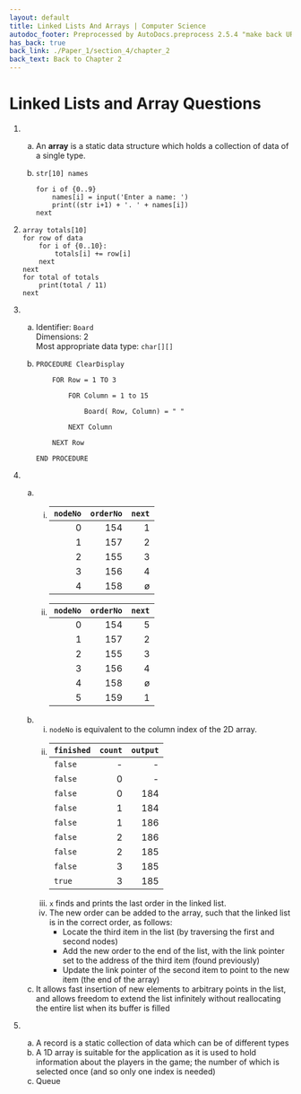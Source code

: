 ```yaml
---
layout: default
title: Linked Lists And Arrays | Computer Science
autodoc_footer: Preprocessed by AutoDocs.preprocess 2.5.4 "make back URLs relative" ⓒ Starwort, 2020
has_back: true
back_link: ./Paper_1/section_4/chapter_2
back_text: Back to Chapter 2
---
```


<style>
    ol ol {
        list-style-type: lower-alpha !important;
    }
    ol ol ol {
        list-style-type: lower-roman !important;
    }
</style>

# Linked Lists and Array Questions

01. &#x200b;
    01. An **array** is a static data structure which holds a collection of data of a single type.

    02. ```psc
        str[10] names

        for i of {0..9}
            names[i] = input('Enter a name: ')
            print((str i+1) + '. ' + names[i])
        next
        ```

02. ```psc
    array totals[10]
    for row of data
        for i of {0..10}:
            totals[i] += row[i]
        next
    next
    for total of totals
        print(total / 11)
    next
    ```

03. &#x200b;
    01. Identifier: `Board`  
        Dimensions: 2  
        Most appropriate data type: `char[][]`

    02. ```psc
        PROCEDURE ClearDisplay

            FOR Row = 1 TO 3

                FOR Column = 1 to 15

                    Board( Row, Column) = " "

                NEXT Column

            NEXT Row

        END PROCEDURE
        ```

04. &#x200b;
    01. &#x200b;
        01. | `nodeNo` | `orderNo` | `next` |
            | -------: | --------: | -----: |
            |        0 |       154 |      1 |
            |        1 |       157 |      2 |
            |        2 |       155 |      3 |
            |        3 |       156 |      4 |
            |        4 |       158 |      ø |
        02. | `nodeNo` | `orderNo` | `next` |
            | -------: | --------: | -----: |
            |        0 |       154 |      5 |
            |        1 |       157 |      2 |
            |        2 |       155 |      3 |
            |        3 |       156 |      4 |
            |        4 |       158 |      ø |
            |        5 |       159 |      1 |
    02. &#x200b;
        01. `nodeNo` is equivalent to the column index of the 2D array.
        02. | `finished` | `count` | `output` |
            | ---------- | ------: | -------: |
            |   `false`  |       - |        - |
            |   `false`  |       0 |        - |
            |   `false`  |       0 |      184 |
            |   `false`  |       1 |      184 |
            |   `false`  |       1 |      186 |
            |   `false`  |       2 |      186 |
            |   `false`  |       2 |      185 |
            |   `false`  |       3 |      185 |
            |   `true`   |       3 |      185 |
        03. `x` finds and prints the last order in the linked list.
        04. The new order can be added to the array, such that the linked list is in the correct order, as follows:
            - Locate the third item in the list (by traversing the first and second nodes)
            - Add the new order to the end of the list, with the link pointer set to the address of the third item (found previously)
            - Update the link pointer of the second item to point to the new item (the end of the array)
    03. It allows fast insertion of new elements to arbitrary points in the list, and allows freedom to extend the list infinitely without reallocating the entire list when its buffer is filled
05. &#x200b;
    01. A record is a static collection of data which can be of different types
    02. A 1D array is suitable for the application as it is used to hold information about the players in the game; the number of which is selected once (and so only one index is needed)
    03. Queue
